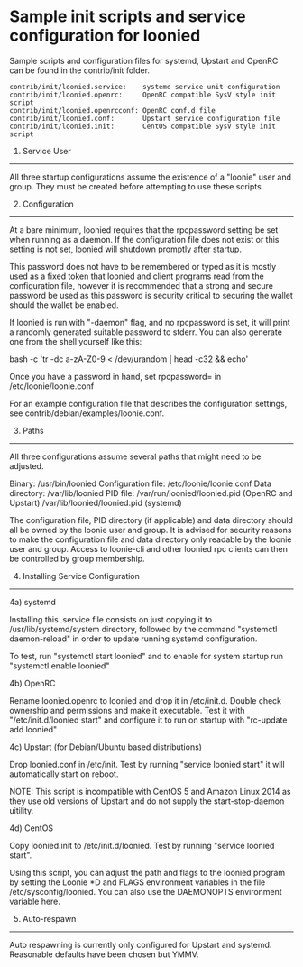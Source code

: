 Sample init scripts and service configuration for loonied
==========================================================

Sample scripts and configuration files for systemd, Upstart and OpenRC
can be found in the contrib/init folder.

    contrib/init/loonied.service:    systemd service unit configuration
    contrib/init/loonied.openrc:     OpenRC compatible SysV style init script
    contrib/init/loonied.openrcconf: OpenRC conf.d file
    contrib/init/loonied.conf:       Upstart service configuration file
    contrib/init/loonied.init:       CentOS compatible SysV style init script

1. Service User
---------------------------------

All three startup configurations assume the existence of a "loonie" user
and group.  They must be created before attempting to use these scripts.

2. Configuration
---------------------------------

At a bare minimum, loonied requires that the rpcpassword setting be set
when running as a daemon.  If the configuration file does not exist or this
setting is not set, loonied will shutdown promptly after startup.

This password does not have to be remembered or typed as it is mostly used
as a fixed token that loonied and client programs read from the configuration
file, however it is recommended that a strong and secure password be used
as this password is security critical to securing the wallet should the
wallet be enabled.

If loonied is run with "-daemon" flag, and no rpcpassword is set, it will
print a randomly generated suitable password to stderr.  You can also
generate one from the shell yourself like this:

bash -c 'tr -dc a-zA-Z0-9 < /dev/urandom | head -c32 && echo'

Once you have a password in hand, set rpcpassword= in /etc/loonie/loonie.conf

For an example configuration file that describes the configuration settings,
see contrib/debian/examples/loonie.conf.

3. Paths
---------------------------------

All three configurations assume several paths that might need to be adjusted.

Binary:              /usr/bin/loonied
Configuration file:  /etc/loonie/loonie.conf
Data directory:      /var/lib/loonied
PID file:            /var/run/loonied/loonied.pid (OpenRC and Upstart)
                     /var/lib/loonied/loonied.pid (systemd)

The configuration file, PID directory (if applicable) and data directory
should all be owned by the loonie user and group.  It is advised for security
reasons to make the configuration file and data directory only readable by the
loonie user and group.  Access to loonie-cli and other loonied rpc clients
can then be controlled by group membership.

4. Installing Service Configuration
-----------------------------------

4a) systemd

Installing this .service file consists on just copying it to
/usr/lib/systemd/system directory, followed by the command
"systemctl daemon-reload" in order to update running systemd configuration.

To test, run "systemctl start loonied" and to enable for system startup run
"systemctl enable loonied"

4b) OpenRC

Rename loonied.openrc to loonied and drop it in /etc/init.d.  Double
check ownership and permissions and make it executable.  Test it with
"/etc/init.d/loonied start" and configure it to run on startup with
"rc-update add loonied"

4c) Upstart (for Debian/Ubuntu based distributions)

Drop loonied.conf in /etc/init.  Test by running "service loonied start"
it will automatically start on reboot.

NOTE: This script is incompatible with CentOS 5 and Amazon Linux 2014 as they
use old versions of Upstart and do not supply the start-stop-daemon uitility.

4d) CentOS

Copy loonied.init to /etc/init.d/loonied. Test by running "service loonied start".

Using this script, you can adjust the path and flags to the loonied program by
setting the Loonie *D and FLAGS environment variables in the file
/etc/sysconfig/loonied. You can also use the DAEMONOPTS environment variable here.

5. Auto-respawn
-----------------------------------

Auto respawning is currently only configured for Upstart and systemd.
Reasonable defaults have been chosen but YMMV.
